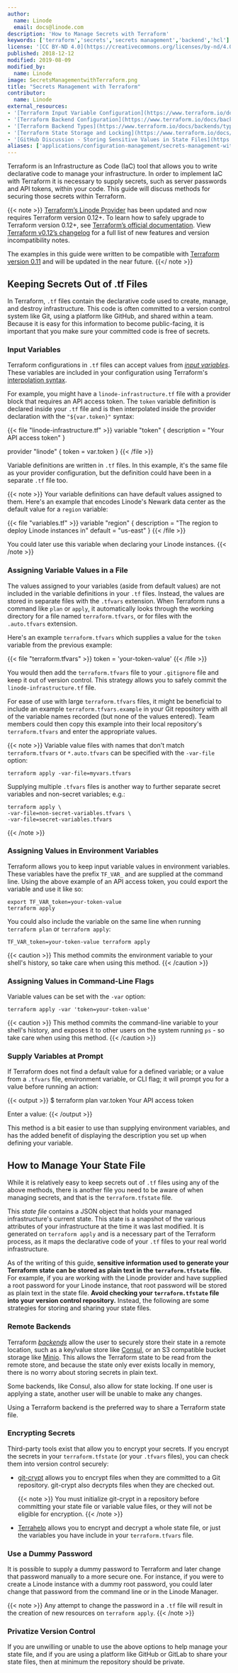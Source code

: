 ```yaml
---
author:
  name: Linode
  email: docs@linode.com
description: 'How to Manage Secrets with Terraform'
keywords: ['terraform','secrets','secrets management','backend','hcl']
license: '[CC BY-ND 4.0](https://creativecommons.org/licenses/by-nd/4.0)'
published: 2018-12-12
modified: 2019-08-09
modified_by:
  name: Linode
image: SecretsManagementwithTerraform.png
title: "Secrets Management with Terraform"
contributor:
  name: Linode
external_resources:
- '[Terraform Input Variable Configuration](https://www.terraform.io/docs/configuration/variables.html)'
- '[Terraform Backend Configuration](https://www.terraform.io/docs/backends/config.html)'
- '[Terraform Backend Types](https://www.terraform.io/docs/backends/types/index.html)'
- '[Terraform State Storage and Locking](https://www.terraform.io/docs/backends/state.html)'
- '[GitHub Discussion - Storing Sensitive Values in State Files](https://github.com/hashicorp/terraform/issues/516)'
aliases: ['applications/configuration-management/secrets-management-with-terraform/']
---
```


Terraform is an Infrastructure as Code (IaC) tool that allows you to write declarative code to manage your infrastructure. In order to implement IaC with Terraform it is necessary to supply secrets, such as server passwords and API tokens, within your code. This guide will discuss methods for securing those secrets within Terraform.

{{< note >}}
[Terraform’s Linode Provider](https://github.com/terraform-providers/terraform-provider-linode) has been updated and now requires Terraform version 0.12+.  To learn how to safely upgrade to Terraform version 0.12+, see [Terraform’s official documentation](https://www.terraform.io/upgrade-guides/0-12.html). View [Terraform v0.12’s changelog](https://github.com/hashicorp/terraform/blob/v0.12.0/CHANGELOG.md) for a full list of new features and version incompatibility notes.

The examples in this guide were written to be compatible with [Terraform version 0.11](https://www.terraform.io/docs/configuration-0-11/terraform.html) and will be updated in the near future.
{{</ note >}}

## Keeping Secrets Out of .tf Files

In Terraform, `.tf` files contain the declarative code used to create, manage, and destroy infrastructure. This code is often committed to a version control system like Git, using a platform like GitHub, and shared within a team. Because it is easy for this information to become public-facing, it is important that you make sure your committed code is free of secrets.

### Input Variables

Terraform configurations in `.tf` files can accept values from [*input variables*](https://www.terraform.io/docs/configuration/variables.html). These variables are included in your configuration using Terraform's [interpolation syntax](https://www.terraform.io/docs/configuration/interpolation.html).

For example, you might have a `linode-infrastructure.tf` file with a provider block that requires an API access token. The `token` variable definition is declared inside your `.tf` file and is then interpolated inside the provider declaration with the `"${var.token}"` syntax:

{{< file "linode-infrastructure.tf" >}}
variable "token" {
  description = "Your API access token"
}

provider "linode" {
    token = var.token
}
{{< /file >}}

Variable definitions are written in `.tf` files. In this example, it's the same file as your provider configuration, but the definition could have been in a separate `.tf` file too.

{{< note >}}
Your variable definitions can have default values assigned to them. Here's an example that encodes Linode's Newark data center as the default value for a `region` variable:

{{< file "variables.tf" >}}
variable "region" {
  description = "The region to deploy Linode instances in"
  default = "us-east"
}
{{< /file >}}

You could later use this variable when declaring your Linode instances.
{{< /note >}}

### Assigning Variable Values in a File

The values assigned to your variables (aside from default values) are not included in the variable definitions in your `.tf` files. Instead, the values are stored in separate files with the `.tfvars` extension. When Terraform runs a command like `plan` or `apply`, it automatically looks through the working directory for a file named `terraform.tfvars`, or for files with the `.auto.tfvars` extension.

Here's an example `terraform.tfvars` which supplies a value for the `token` variable from the previous example:

{{< file "terraform.tfvars" >}}
token = 'your-token-value'
{{< /file >}}

You would then add the `terraform.tfvars` file to your `.gitignore` file and keep it out of version control. This strategy allows you to safely commit the `linode-infrastructure.tf` file.

For ease of use with large `terraform.tfvars` files, it might be beneficial to include an example `terraform.tfvars.example` in your Git repository with all of the variable names recorded (but none of the values entered). Team members could then copy this example into their local repository's `terraform.tfvars` and enter the appropriate values.

{{< note >}}
Variable value files with names that don't match `terraform.tfvars` or `*.auto.tfvars` can be specified with the `-var-file` option:

    terraform apply -var-file=myvars.tfvars

Supplying multiple `.tfvars` files is another way to further separate secret variables and non-secret variables; e.g.:

    terraform apply \
    -var-file=non-secret-variables.tfvars \
    -var-file=secret-variables.tfvars

{{< /note >}}

### Assigning Values in Environment Variables

Terraform allows you to keep input variable values in environment variables. These variables have the prefix `TF_VAR_` and are supplied at the command line. Using the above example of an API access token, you could export the variable and use it like so:

    export TF_VAR_token=your-token-value
    terraform apply

You could also include the variable on the same line when running `terraform plan` or `terraform apply`:

    TF_VAR_token=your-token-value terraform apply

{{< caution >}}
This method commits the environment variable to your shell's history, so take care when using this method.
{{< /caution >}}

### Assigning Values in Command-Line Flags

Variable values can be set with the `-var` option:

    terraform apply -var 'token=your-token-value'

{{< caution >}}
This method commits the command-line variable to your shell's history, and exposes it to other users on the system running `ps` - so take care when using this method.
{{< /caution >}}

### Supply Variables at Prompt

If Terraform does not find a default value for a defined variable; or a value from a `.tfvars` file, environment variable, or CLI flag; it will prompt you for a value before running an action:

{{< output >}}
$ terraform plan
var.token
  Your API access token

  Enter a value:
{{< /output >}}

This method is a bit easier to use than supplying environment variables, and has the added benefit of displaying the description you set up when defining your variable.

## How to Manage Your State File

While it is relatively easy to keep secrets out of `.tf` files using any of the above methods, there is another file you need to be aware of when managing secrets, and that is the `terraform.tfstate` file.

This *state file* contains a JSON object that holds your managed infrastructure's current state. This state is a snapshot of the various attributes of your infrastructure at the time it was last modified. It is generated on `terraform apply` and is a necessary part of the Terraform process, as it maps the declarative code of your `.tf` files to your real world infrastructure.

As of the writing of this guide, **sensitive information used to generate your Terraform state can be stored as plain text in the `terraform.tfstate` file.** For example, if you are working with the Linode provider and have supplied a root password for your Linode instance, that root password will be stored as plain text in the state file. **Avoid checking your `terraform.tfstate` file into your version control repository.** Instead, the following are some strategies for storing and sharing your state files.

### Remote Backends

Terraform [*backends*](https://www.terraform.io/docs/backends/index.html) allow the user to securely store their state in a remote location, such as a key/value store like [Consul](https://www.consul.io/), or an S3 compatible bucket storage like [Minio](https://www.minio.io/). This allows the Terraform state to be read from the remote store, and because the state only ever exists locally in memory, there is no worry about storing secrets in plain text.

Some backends, like Consul, also allow for state locking. If one user is applying a state, another user will be unable to make any changes.

Using a Terraform backend is the preferred way to share a Terraform state file.

### Encrypting Secrets

Third-party tools exist that allow you to encrypt your secrets. If you encrypt the secrets in your `terraform.tfstate` (or your `.tfvars` files), you can check them into version control securely:

-   [git-crypt](https://github.com/AGWA/git-crypt) allows you to encrypt files when they are committed to a Git repository. git-crypt also decrypts files when they are checked out.

    {{< note >}}
You must initialize git-crypt in a repository before committing your state file or variable value files, or they will not be eligible for encryption.
{{< /note >}}

-   [Terrahelp](https://github.com/opencredo/terrahelp) allows you to encrypt and decrypt a whole state file, or just the variables you have include in your `terraform.tfvars` file.

### Use a Dummy Password

It is possible to supply a dummy password to Terraform and later change that password manually to a more secure one. For instance, if you were to create a Linode instance with a dummy root password, you could later change that password from the command line or in the Linode Manager.

{{< note >}}
Any attempt to change the password in a `.tf` file will result in the creation of new resources on `terraform apply`.
{{< /note >}}

### Privatize Version Control

If you are unwilling or unable to use the above options to help manage your state file, and if you are using a platform like GitHub or GitLab to share your state files, then at minimum the repository should be private.
